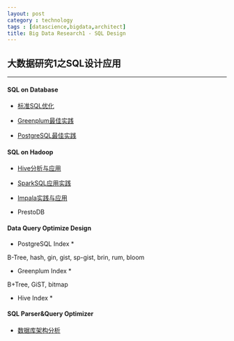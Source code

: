 ```yaml
---
layout: post
category : technology
tags : [datascience,bigdata,architect]
title: Big Data Research1 - SQL Design
---
```


## 大数据研究1之SQL设计应用
------------------------------------------------------------

#### SQL on Database

- [标准SQL优化](2017-07-20-sql-best-practice.md)

- [Greenplum最佳实践](2017-05-28-greenplum-best-practice-note.md)

- [PostgreSQL最佳实践](2017-07-30-postgresql-best-practice-note.md)

#### SQL on Hadoop

- [Hive分析与应用](2017-06-08-hive-programing-note.md)

- [SparkSQL应用实践](2017-06-10-sparksql-programing-note.md)

- [Impala实践与应用](2016-12-13-impala-rtolap-practice-note.md)

- PrestoDB

#### Data Query Optimize Design

* PostgreSQL Index *

B-Tree, hash, gin, gist,
sp-gist, brin, rum, bloom

* Greenplum Index *

B+Tree, GiST, bitmap

* Hive Index *

#### SQL Parser&Query Optimizer

- [数据库架构分析](2017-01-22-bigdata-database-architect-research-note.md)

